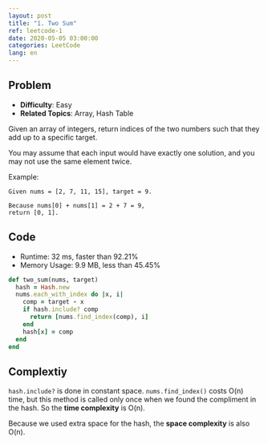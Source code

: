 ```yaml
---
layout: post
title: "1. Two Sum"
ref: leetcode-1
date: 2020-05-05 03:00:00
categories: LeetCode
lang: en
---
```


## Problem
- **Difficulty**: Easy
- **Related Topics**: Array, Hash Table

Given an array of integers, return indices of the two numbers such that they add up to a specific target.

You may assume that each input would have exactly one solution, and you may not use the same element twice.

Example:
```
Given nums = [2, 7, 11, 15], target = 9.

Because nums[0] + nums[1] = 2 + 7 = 9, 
return [0, 1].
```

<div class="divider"></div>

## Code

- Runtime: 32 ms, faster than 92.21%
- Memory Usage: 9.9 MB, less than 45.45%

```rb
def two_sum(nums, target)
  hash = Hash.new
  nums.each_with_index do |x, i|
    comp = target - x
    if hash.include? comp
      return [nums.find_index(comp), i]
    end
    hash[x] = comp
  end
end
```

<div class="divider"></div>

## Complextiy
`hash.include?` is done in constant space. `nums.find_index()` costs O(n) time, but this method is 
called only once when we found the compliment in the hash. So the **time complexity** is O(n).

Because we used extra space for the hash, the **space complexity** is also O(n).
